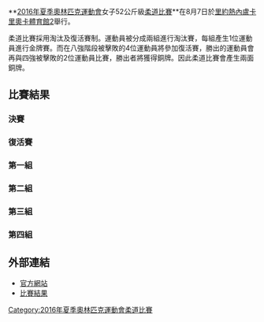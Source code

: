 **[2016年夏季奧林匹克運動會](../Page/2016年夏季奧林匹克運動會.md "wikilink")女子52公斤級[柔道比賽](https://zh.wikipedia.org/wiki/2016年夏季奧林匹克運動會柔道比賽 "wikilink")**在8月7日於[里約熱內盧](https://zh.wikipedia.org/wiki/里約熱內盧 "wikilink")[卡里奧卡體育館2](../Page/卡里奧卡體育館2.md "wikilink")舉行。

柔道比賽採用淘汰及復活賽制。運動員被分成兩組進行淘汰賽，每組產生1位運動員進行金牌賽。而在八強階段被擊敗的4位運動員將參加復活賽，勝出的運動員會再與四強被擊敗的2位運動員比賽，勝出者將獲得銅牌。因此柔道比賽會產生兩面銅牌。

## 比賽結果

### 決賽

### 復活賽

### 第一組

### 第二組

### 第三組

### 第四組

## 外部連結

  - [官方網站](https://web.archive.org/web/20160817224724/https://www.rio2016.com/en/judo-standings-ju-women-52-kg)
  - [比賽結果](https://web.archive.org/web/20160808011804/https://smsprio2016-a.akamaihd.net/_odf-documents/J/U/JUW052000_DrawSheet_2016_08_07.pdf)

[Category:2016年夏季奧林匹克運動會柔道比賽](https://zh.wikipedia.org/wiki/Category:2016年夏季奧林匹克運動會柔道比賽 "wikilink")